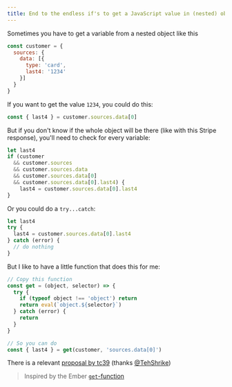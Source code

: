 ```yaml
---
title: End to the endless if's to get a JavaScript value in (nested) objects
---
```


Sometimes you have to get a variable from a nested object like this

```js
const customer = {
  sources: {
    data: [{
      type: 'card',
      last4: '1234'
    }]
  }
}
```

If you want to get the value `1234`, you could do this:

```js
const { last4 } = customer.sources.data[0]
```

But if you don't know if the whole object will be there (like with this Stripe response), you'll need to check for every variable:

```js
let last4
if (customer
  && customer.sources
  && customer.sources.data
  && customer.sources.data[0]
  && customer.sources.data[0].last4) {
    last4 = customer.sources.data[0].last4
}
```

Or you could do a `try...catch`:

```js
let last4
try {
  last4 = customer.sources.data[0].last4
} catch (error) {
  // do nothing
}
```

But I like to have a little function that does this for me:

```js
// Copy this function
const get = (object, selector) => {
  try {
    if (typeof object !== 'object') return
    return eval(`object.${selector}`)
  } catch (error) {
    return
  }
}

// So you can do
const { last4 } = get(customer, 'sources.data[0]')
```

There is a relevant [proposal by tc39](https://github.com/tc39/proposal-optional-chaining) (thanks [@TehShrike](https://twitter.com/TehShrike))

> Inspired by the Ember [`get`-function](https://emberjs.com/api/ember/3.5/functions/@ember%2Fobject/get)

